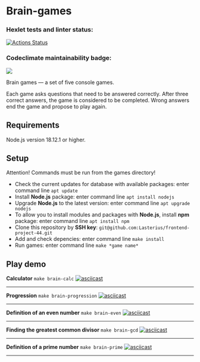 # Brain-games

### Hexlet tests and linter status:

[![Actions Status](https://github.com/Lasterius/frontend-project-44/workflows/hexlet-check/badge.svg)](https://github.com/Lasterius/frontend-project-44/actions)

### Codeclimate maintainability badge:

<a href="https://codeclimate.com/github/Lasterius/frontend-project-44/maintainability"><img src="https://api.codeclimate.com/v1/badges/3117e6c7dce9741a0591/maintainability" /></a>

Brain games — a set of five console games.

Each game asks questions that need to be answered correctly. After three correct answers, the game is considered to be completed. Wrong answers end the game and propose to play again.

## Requirements

Node.js version 18.12.1 or higher.

## Setup

Attention! Commands must be run from the games directory!

- Check the current updates for database with available packages: enter command line `apt update`
- Install **Node.js** package: enter command line `apt install nodejs`
- Upgrade **Node.js** to the latest version: enter command line `apt upgrade nodejs`
- To allow you to install modules and packages with **Node.js**, install **npm** package: enter command line `apt install npm`
- Clone this repository by **SSH key**: `git@github.com:Lasterius/frontend-project-44.git`
- Add and check depencies: enter command line `make install`
- Run games: enter command line `make *game name*`

## Play demo

**Calculator**
```make brain-calc```
[![asciicast](https://asciinema.org/a/1LQcec9DRUYoScMRGQIIANNWj.svg)](https://asciinema.org/a/1LQcec9DRUYoScMRGQIIANNWj)

<hr>

**Progression**
```make brain-progression```
[![asciicast](https://asciinema.org/a/oSBePppcL0RsS0DyGr8fss8oM.svg)](https://asciinema.org/a/oSBePppcL0RsS0DyGr8fss8oM)

<hr>

**Definition of an even number**
```make brain-even```
[![asciicast](https://asciinema.org/a/ul5vPftZze20SfEzJWHemyjWe.svg)](https://asciinema.org/a/ul5vPftZze20SfEzJWHemyjWe)

<hr>

**Finding the greatest common divisor**
```make brain-gcd```
[![asciicast](https://asciinema.org/a/pT1cu3gwm4GUxQo5Am9vfR1Ic.svg)](https://asciinema.org/a/pT1cu3gwm4GUxQo5Am9vfR1Ic)

<hr>

**Definition of a prime number**
```make brain-prime```
[![asciicast](https://asciinema.org/a/5dsCYyDw7ZSYGXYvpq6oyFP8m.svg)](https://asciinema.org/a/5dsCYyDw7ZSYGXYvpq6oyFP8m)

<hr>
